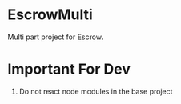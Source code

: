 # EscrowMulti
Multi part project for Escrow.

# Important For Dev
1. Do not react node modules in the base project
